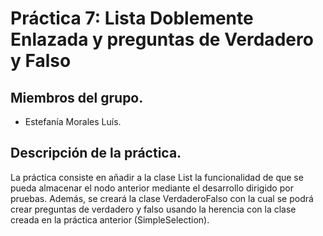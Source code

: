# Práctica 7: Lista Doblemente Enlazada y preguntas de Verdadero y Falso

## Miembros del grupo.
* Estefanía Morales Luís.


## Descripción de la práctica.
La práctica consiste en añadir a la clase List la funcionalidad de que se pueda almacenar el nodo anterior
mediante el desarrollo dirigido por pruebas. Además, se creará la clase VerdaderoFalso con la cual se 
podrá crear preguntas de verdadero y falso usando la herencia con la clase creada en la práctica anterior (SimpleSelection).
